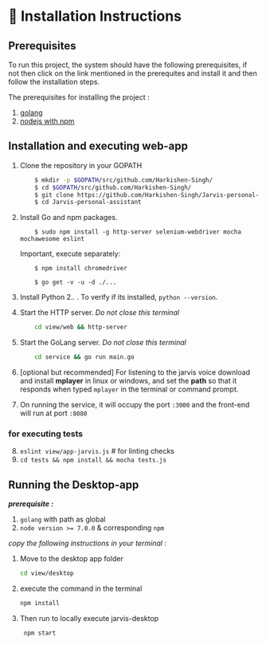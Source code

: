 # :minidisc: Installation Instructions

## Prerequisites

To run this project, the system should have the following prerequisites, if not then click on the link mentioned in the prerequites and install it and then follow the installation steps.

The prerequisites for installing the project :
1. [golang](https://golang.org/dl/ "Install GOLang")
2. [nodejs with npm](https://nodejs.org/en/download/ )

## Installation and executing web-app
1. Clone the repository in your GOPATH

    ```bash
        $ mkdir -p $GOPATH/src/github.com/Harkishen-Singh/
        $ cd $GOPATH/src/github.com/Harkishen-Singh/
        $ git clone https://github.com/Harkishen-Singh/Jarvis-personal-assistant.git
        $ cd Jarvis-personal-assistant
    ```
2. Install Go and npm packages.
    ```
        $ sudo npm install -g http-server selenium-webdriver mocha mochawesome eslint
    ```
    Important, execute separately: 
    ```
        $ npm install chromedriver
    ```
    ```
        $ go get -v -u -d ./...
    ```
3. Install Python 2.*.* . To verify if its installed, `python --version`.
4. Start the HTTP server. *Do not close this terminal*
    ```bash
        cd view/web && http-server
    ```
5. Start the GoLang server. *Do not close this terminal*
    ```bash
        cd service && go run main.go
    ```
6. [optional but recommended] For listening to the jarvis voice download and install **mplayer** in linux or windows, and set the **path** so that it responds when typed `mplayer` in the terminal or command prompt.

7. On running the service, it will occupy the port `:3000` and the front-end will run at port `:8080`

### for executing tests

8. `eslint view/app-jarvis.js` # for linting checks
9. `cd tests && npm install && mocha tests.js`

## Running the Desktop-app

***prerequisite :***
1. ```golang``` with path as global
2. ```node version >= 7.0.0``` & corresponding ```npm```

*copy the following instructions in your terminal :*

1. Move to the desktop app folder
    ```bash
    cd view/desktop
    ```
2. execute the command in the terminal
    ```bash
    npm install
    ```
3. Then run to locally execute jarvis-desktop
    ```bash
     npm start
     ```
